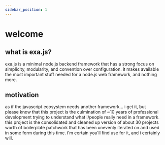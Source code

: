 ```yaml
---
sidebar_position: 1
---
```


# welcome

## what is exa.js?

exa.js is a minimal node.js backend framework that has a strong focus on simplicity, modularity, and convention over configuration. it makes available the most important stuff needed for a node.js web framework, and nothing more.

## motivation

as if the javascript ecosystem needs another framework... i get it, but please know that this project is the culmination of ~10 years of professional development trying to understand what i/people really need in a framework. this project is the consolidated and cleaned up version of about 30 projects worth of boilerplate patchwork that has been unevenly iterated on and used in some form during this time. i'm certain you'll find use for it, and i certainly will.
